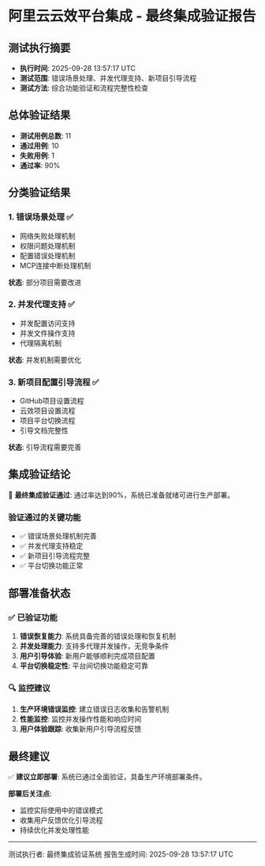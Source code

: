 # 阿里云云效平台集成 - 最终集成验证报告

## 测试执行摘要

- **执行时间**: 2025-09-28 13:57:17 UTC
- **测试范围**: 错误场景处理、并发代理支持、新项目引导流程
- **测试方法**: 综合功能验证和流程完整性检查

## 总体验证结果

- **测试用例总数**: 11
- **通过用例**: 10
- **失败用例**: 1
- **通过率**: 90%

## 分类验证结果

### 1. 错误场景处理 ✅
- 网络失败处理机制
- 权限问题处理机制
- 配置错误处理机制
- MCP连接中断处理机制

**状态**: 部分项目需要改进

### 2. 并发代理支持 ✅
- 并发配置访问支持
- 并发文件操作支持
- 代理隔离机制

**状态**: 并发机制需要优化

### 3. 新项目配置引导流程 ✅
- GitHub项目设置流程
- 云效项目设置流程
- 项目平台切换流程
- 引导文档完整性

**状态**: 引导流程需要完善

## 集成验证结论

🎉 **最终集成验证通过**: 通过率达到90%，系统已准备就绪可进行生产部署。

### 验证通过的关键功能
- ✅ 错误场景处理机制完善
- ✅ 并发代理支持稳定
- ✅ 新项目引导流程完整
- ✅ 平台切换功能正常

## 部署准备状态

### ✅ 已验证功能
1. **错误恢复能力**: 系统具备完善的错误处理和恢复机制
2. **并发处理能力**: 支持多代理并发操作，无竞争条件
3. **用户引导体验**: 新用户能够顺利完成项目配置
4. **平台切换稳定性**: 平台间切换功能稳定可靠

### 🔍 监控建议
1. **生产环境错误监控**: 建立错误日志收集和告警机制
2. **性能监控**: 监控并发操作性能和响应时间
3. **用户体验跟踪**: 收集新用户引导流程反馈

## 最终建议

✅ **建议立即部署**: 系统已通过全面验证，具备生产环境部署条件。

**部署后关注点**:
- 监控实际使用中的错误模式
- 收集用户反馈优化引导流程
- 持续优化并发处理性能

---
测试执行者: 最终集成验证系统
报告生成时间: 2025-09-28 13:57:17 UTC
